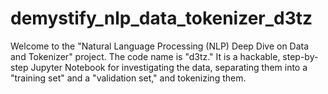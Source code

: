 # demystify_nlp_data_tokenizer_d3tz
Welcome to the "Natural Language Processing (NLP) Deep Dive on Data and Tokenizer" project. The code name is "d3tz." It is a hackable, step-by-step Jupyter Notebook for investigating the data, separating them into a "training set" and a "validation set," and tokenizing them.

